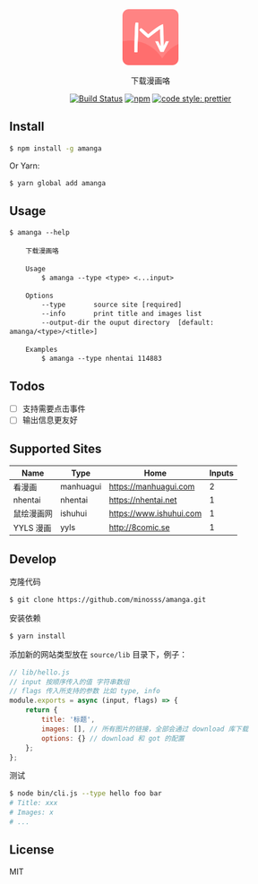 <div align="center">
    <img src="logo.png" width=100>
</div>

<div align="center">

下载漫画咯

[![Build Status](https://travis-ci.com/minosss/amanga.svg?branch=master)](https://travis-ci.com/minosss/amanga)
[![npm](https://img.shields.io/npm/v/amanga.svg?style=flat-square)](https://www.npmjs.com/package/amanga)
[![code style: prettier](https://img.shields.io/badge/code_style-prettier-ff69b4.svg?style=flat-square)](https://github.com/prettier/prettier)

</div>

## Install

```bash
$ npm install -g amanga
```

Or Yarn:

```bash
$ yarn global add amanga
```

## Usage

```
$ amanga --help

    下载漫画咯

    Usage
        $ amanga --type <type> <...input>

    Options
        --type       source site [required]
        --info       print title and images list
        --output-dir the ouput directory  [default: amanga/<type>/<title>]

    Examples
        $ amanga --type nhentai 114883
```

## Todos

-   [ ] 支持需要点击事件
-   [ ] 输出信息更友好

## Supported Sites

| Name       | Type      | Home                    | Inputs |
| ---------- | --------- | ----------------------- | ------ |
| 看漫画     | manhuagui | https://manhuagui.com   | 2      |
| nhentai    | nhentai   | https://nhentai.net     | 1      |
| 鼠绘漫画网 | ishuhui   | https://www.ishuhui.com | 1      |
| YYLS 漫画  | yyls      | http://8comic.se        | 1      |

## Develop

克隆代码

```bash
$ git clone https://github.com/minosss/amanga.git
```

安装依赖

```bash
$ yarn install
```

添加新的网站类型放在 `source/lib` 目录下，例子：

```js
// lib/hello.js
// input 按顺序传入的值 字符串数组
// flags 传入所支持的参数 比如 type, info
module.exports = async (input, flags) => {
    return {
        title: '标题',
        images: [], // 所有图片的链接，全部会通过 download 库下载
        options: {} // download 和 got 的配置
    };
};
```

测试

```bash
$ node bin/cli.js --type hello foo bar
# Title: xxx
# Images: x
# ...
```

## License

MIT
